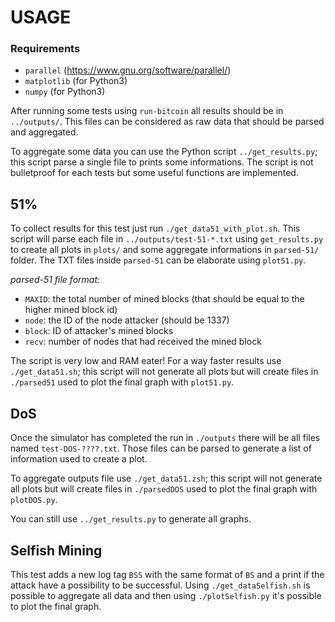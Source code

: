 # USAGE

### Requirements

- `parallel` (<https://www.gnu.org/software/parallel/>)
- `matplotlib` (for Python3)
- `numpy` (for Python3)

After running some tests using `run-bitcoin` all results should be in `../outputs/`. This files can be considered as raw data that should be parsed and aggregated.

To aggregate some data you can use the Python script `../get_results.py`; this script parse a single file to prints some informations.
The script is not bulletproof for each tests but some useful functions are implemented.

## 51%

To collect results for this test just run `./get_data51_with_plot.sh`. This script will parse each file in `../outputs/test-51-*.txt` using `get_results.py` to create all plots in `plots/` and some aggregate informations in `parsed-51/` folder. The TXT files inside `parsed-51` can be elaborate using `plot51.py`.

_parsed-51 file format_:

- `MAXID`: the total number of mined blocks (that should be equal to the higher mined block id)
- `node`: the ID of the node attacker (should be 1337)
- `block`: ID of attacker's mined blocks
- `recv`: number of nodes that had received the mined block

The script is very low and RAM eater! For a way faster results use `./get_data51.sh`; this script will not generate all plots but will create files in `./parsed51` used to plot the final graph with `plot51.py`.

## DoS

Once the simulator has completed the run in `./outputs` there will be all files named `test-DOS-????.txt`. Those files can be parsed to generate a list of information used to create a plot.

To aggregate outputs file use `./get_data51.zsh`; this script will not generate all plots but will create files in `./parsedDOS` used to plot the final graph with `plotDOS.py`.

You can still use `../get_results.py` to generate all graphs.

## Selfish Mining

This test adds a new log tag `BSS` with the same format of `BS` and a print if the attack have a possibility to be successful. Using `./get_dataSelfish.sh` is possible to aggregate all data and then using `./plotSelfish.py` it's possible to plot the final graph.
